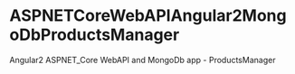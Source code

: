# ASPNETCoreWebAPIAngular2MongoDbProductsManager
Angular2 ASPNET_Core WebAPI and MongoDb app - ProductsManager
